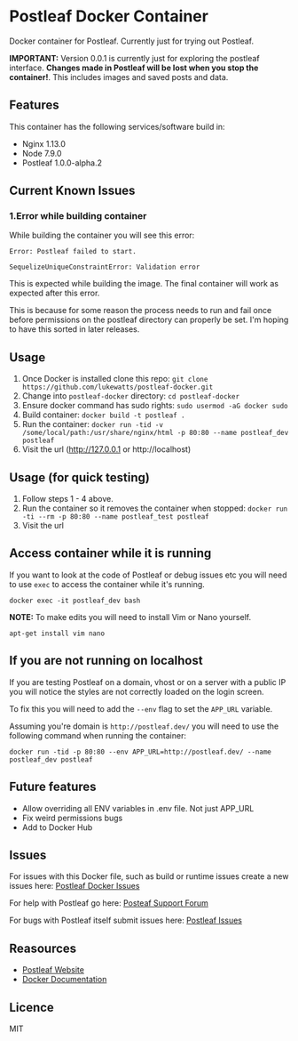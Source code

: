 # Postleaf Docker Container
Docker container for Postleaf. Currently just for trying out Postleaf.

__IMPORTANT:__ Version 0.0.1 is currently just for exploring the postleaf interface. __Changes made in Postleaf will be lost when you stop the container!__. This includes images and saved posts and data.

## Features
This container has the following services/software build in:

- Nginx 1.13.0
- Node 7.9.0
- Postleaf 1.0.0-alpha.2

## Current Known Issues
### 1.Error while building container
While building the container you will see this error:

```
Error: Postleaf failed to start.

SequelizeUniqueConstraintError: Validation error
```

This is expected while building the image. The final container will work as expected after this error.

This is because for some reason the process needs to run and fail once before permissions on the postleaf directory can properly be set. I'm hoping to have this sorted in later releases.

## Usage
1. Once Docker is installed clone this repo: `git clone https://github.com/lukewatts/postleaf-docker.git`
2. Change into `postleaf-docker` directory: `cd postleaf-docker`
3. Ensure docker command has sudo rights: `sudo usermod -aG docker sudo`
4. Build container: `docker build -t postleaf .`
5. Run the container: `docker run -tid -v /some/local/path:/usr/share/nginx/html -p 80:80 --name postleaf_dev postleaf`
6. Visit the url (http://127.0.0.1 or http://localhost)

## Usage (for quick testing)
1. Follow steps 1 - 4 above.
2. Run the container so it removes the container when stopped: `docker run -ti --rm -p 80:80 --name postleaf_test postleaf`
3. Visit the url

## Access container while it is running
If you want to look at the code of Postleaf or debug issues etc you will need to use `exec` to access the container while it's running.

`docker exec -it postleaf_dev bash`

__NOTE:__ To make edits you will need to install Vim or Nano yourself.

`apt-get install vim nano`

## If you are not running on localhost
If you are testing Postleaf on a domain, vhost or on a server with a public IP you will notice the styles are not correctly loaded on the login screen. 

To fix this you will need to add the `--env` flag to set the `APP_URL` variable.

Assuming you're domain is `http://postleaf.dev/` you will need to use the following command when running the container:

`docker run -tid -p 80:80 --env APP_URL=http://postleaf.dev/ --name postleaf_dev postleaf`

## Future features
- Allow overriding all ENV variables in .env file. Not just APP_URL
- Fix weird permissions bugs
- Add to Docker Hub

## Issues
For issues with this Docker file, such as build or runtime issues create a new issues here: [Postleaf Docker Issues](https://github.com/lukewatts/postleaf-docker/issues) 

For help with Postleaf go here: [Posteaf Support Forum](https://community.postleaf.org/)

For bugs with Postleaf itself submit issues here: [Postleaf Issues](https://github.com/Postleaf/postleaf/issues)

## Reasources
 - [Postleaf Website](https://postleaf.org/)
 - [Docker Documentation](https://docs.docker.com/)

## Licence
MIT



